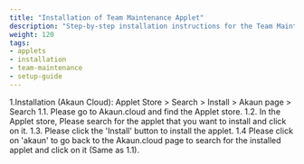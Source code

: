 ```yaml
---
title: "Installation of Team Maintenance Applet"
description: "Step-by-step installation instructions for the Team Maintenance Applet"
weight: 120
tags:
- applets
- installation
- team-maintenance
- setup-guide
---
```

1.Installation (Akaun Cloud): Applet Store > Search > Install > Akaun page > Search
1.1. Please go to Akaun.cloud and find the Applet store.
1.2. In the Applet store, Please search for the applet that you want to install and click on it.
1.3. Please click the 'Install' button to install the applet.
1.4 Please click on 'akaun' to go back to the Akaun.cloud page to search for the installed applet and click on it (Same as 1.1).